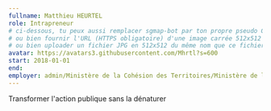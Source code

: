 ```yaml
---
fullname: Matthieu HEURTEL
role: Intrapreneur
# ci-dessous, tu peux aussi remplacer sgmap-bot par ton propre pseudo Github
# ou bien fournir l'URL (HTTPS obligatoire) d'une image carrée 512x512 minimum
# ou bien uploader un fichier JPG en 512x512 du même nom que ce fichier dans /img/authors et effacer cette ligne
avatar: https://avatars3.githubusercontent.com/Mhrtl?s=600
start: 2018-01-01
end:
employer: admin/Ministère de la Cohésion des Territoires/Ministère de la Transition Ecologique et Solidaire
---
```


Transformer l'action publique sans la dénaturer
